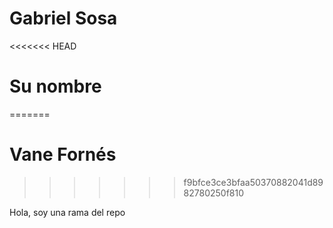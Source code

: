 # Gabriel Sosa

<<<<<<< HEAD
# Su nombre
=======
# Vane Fornés
>>>>>>> f9bfce3ce3bfaa50370882041d8982780250f810

Hola, soy una rama del repo